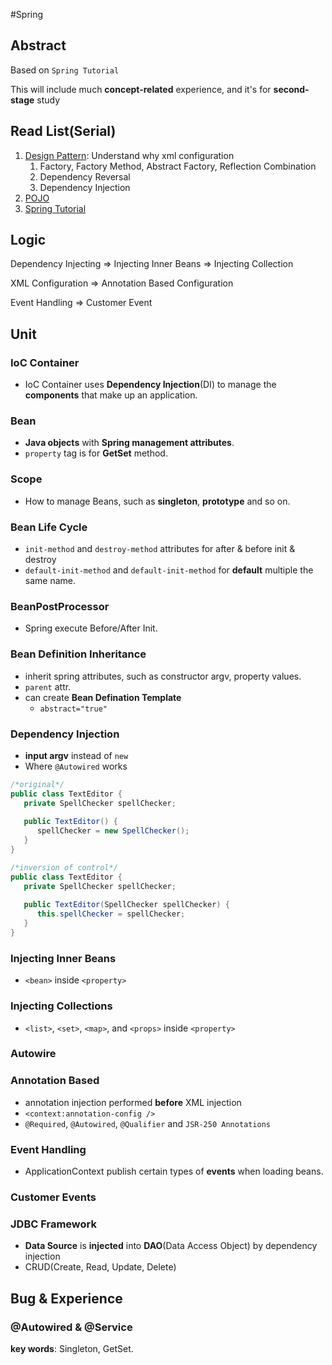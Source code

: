#Spring

## Abstract

Based on `Spring Tutorial`

This will include much **concept-related** experience, and it\'s for **second-stage** study


## Read List(Serial)

1. [Design Pattern](http://pan.baidu.com/s/1mhyETk8): Understand why xml configuration
	1. Factory, Factory Method, Abstract Factory, Reflection Combination
	2. Dependency Reversal
	3. Dependency Injection
2. [POJO](http://blog.sina.com.cn/s/blog_a29ae6fe01012exn.html)
3. [Spring Tutorial](http://www.tutorialspoint.com/spring/)

## Logic

Dependency Injecting => Injecting Inner Beans => Injecting Collection

XML Configuration => Annotation Based Configuration

Event Handling => Customer Event

## Unit

### IoC Container

* IoC Container uses **Dependency Injection**(DI) to manage the **components** that make up an application.

### Bean

* **Java objects** with **Spring management attributes**.
* `property` tag is for **GetSet** method.

### Scope

* How to manage Beans, such as **singleton**, **prototype** and so on.

### Bean Life Cycle

* `init-method` and `destroy-method` attributes for after & before init & destroy
* `default-init-method` and `default-init-method` for **default** multiple the same name.

### BeanPostProcessor

* Spring execute Before/After Init.

### Bean Definition Inheritance

* inherit spring attributes, such as constructor argv, property values.
* `parent` attr.
* can create **Bean Defination Template**
	* `abstract="true"`

### Dependency Injection

* **input argv** instead of `new`
* Where `@Autowired` works

```java
/*original*/
public class TextEditor {
   private SpellChecker spellChecker;
   
   public TextEditor() {
      spellChecker = new SpellChecker();
   }
}

/*inversion of control*/
public class TextEditor {
   private SpellChecker spellChecker;
   
   public TextEditor(SpellChecker spellChecker) {
      this.spellChecker = spellChecker;
   }
}
```

### Injecting Inner Beans

* `<bean>` inside `<property>`

### Injecting Collections

* `<list>`, `<set>`, `<map>`, and `<props>` inside `<property>`

### Autowire

### Annotation Based

* annotation injection performed **before** XML injection
* `<context:annotation-config />`
* `@Required`, `@Autowired`, `@Qualifier` and `JSR-250 Annotations`

### Event Handling

* ApplicationContext publish certain types of **events** when loading beans.

### Customer Events

### JDBC Framework

* **Data Source** is **injected** into **DAO**(Data Access Object) by dependency injection
* CRUD(Create, Read, Update, Delete)

## Bug & Experience

### @Autowired & @Service

**key words**: Singleton, GetSet.
